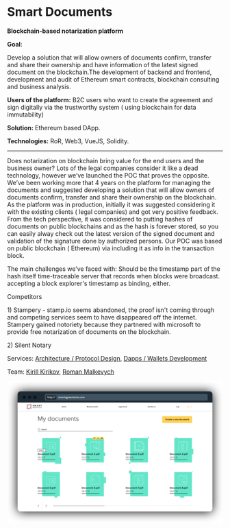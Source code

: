 # Smart Documents

**Blockchain-based notarization platform**

**Goal**: 

Develop a solution that will allow owners of documents confirm, transfer and share their ownership and have information of the latest signed document on the blockchain.The development of backend and frontend, development and audit of Ethereum smart contracts, blockchain consulting and business analysis.

**Users of the platform:**  B2C users who want to create the agreement and sign digitally via the trustworthy system \( using blockchain for data immutability\)

**Solution:** Ethereum based DApp.

**Technologies:** RoR, Web3, VueJS, Solidity.  
****

Does notarization on blockchain bring value for the end users and the business owner? Lots of the legal companies consider it like a dead technology, however we’ve launched the POC that proves the opposite. We’ve been working more that 4 years on the platform for managing the documents and suggested developing a solution that will allow owners of documents confirm, transfer and share their ownership on the blockchain. As the platform was in production, initially it was suggested considering it with the existing clients \( legal companies\) and got very positive feedback. From the tech perspective, it was considered to putting hashes of documents on public blockchains and as the hash is forever stored, so you can easily alway check out the latest version of the signed document and validation of the signature done by authorized persons. Our POC was based on public blockchain \( Ethereum\) via including it as info in the transaction block.

The main challenges we’ve faced with: Should be the timestamp part of the hash itself time-traceable server that records when blocks were broadcast. accepting a block explorer's timestamp as binding, either. 

Competitors

1\) Stampery -  stamp.io seems abandoned, the proof isn't coming through and competing services seem to have disappeared off the internet. Stampery gained notoriety because they partnered with microsoft to provide free notarization of documents on the blockchain.

 2\) Silent Notary



Services: [Architecture / Protocol Design](../services/architecture-design-protocol.md), [Dapps / Wallets Development](../services/dapps-wallets-development.md)

Team: [Kirill Kirikov](../organization/credentials-wip/kirill-kirikov.md), [Roman Malkevych](../organization/credentials-wip/roman-malkevych-wip.md)

![](../.gitbook/assets/image%20%2852%29.png)


